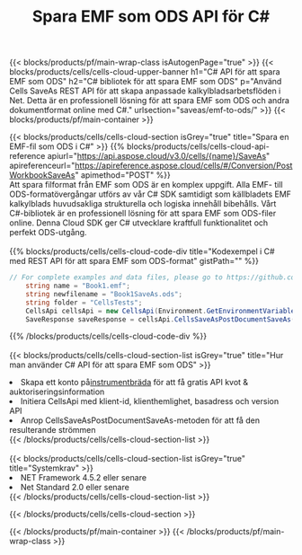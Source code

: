 ﻿---
title:  Spara EMF som ODS API för C#
description:  Använder Aspose.Cells Cloud SDK för C# för att spara EMF filformat som ODS-formatfil.
url: /sv/net/saveas/emf-to-ods/
---
{{< blocks/products/pf/main-wrap-class isAutogenPage="true" >}}
{{< blocks/products/cells/cells-cloud-upper-banner h1="C# API för att spara EMF som ODS" h2="C# bibliotek för att spara EMF som ODS" p="Använd Cells SaveAs REST API för att skapa anpassade kalkylbladsarbetsflöden i Net. Detta är en professionell lösning för att spara EMF som ODS och andra dokumentformat online med C#." urlsection="saveas/emf-to-ods/" >}}
{{< blocks/products/pf/main-container >}}

{{< blocks/products/cells/cells-cloud-section isGrey="true" title="Spara en EMF-fil som ODS i C#" >}}
{{% blocks/products/cells/cells-cloud-api-reference apiurl="https://api.aspose.cloud/v3.0/cells/{name}/SaveAs" apireferenceurl="https://apireference.aspose.cloud/cells/#/Conversion/PostWorkbookSaveAs" apimethod="POST" %}}
<br/>
Att spara filformat från EMF som ODS är en komplex uppgift. Alla EMF- till ODS-formatövergångar utförs av vår C# SDK samtidigt som källbladets EMF kalkylblads huvudsakliga strukturella och logiska innehåll bibehålls. Vårt C#-bibliotek är en professionell lösning för att spara EMF som ODS-filer online. Denna Cloud SDK ger C# utvecklare kraftfull funktionalitet och perfekt ODS-utgång.
<br/>
<br/>
{{% blocks/products/cells/cells-cloud-code-div title="Kodexempel i C# med REST API för att spara EMF som ODS-format" gistPath="" %}}
  
```cs
// For complete examples and data files, please go to https://github.com/aspose-cells-cloud/aspose-cells-cloud-dotnet/
    string name = "Book1.emf";
    string newfilename = "Book1SaveAs.ods";
    string folder = "CellsTests";
    CellsApi cellsApi = new CellsApi(Environment.GetEnvironmentVariable("ProductClientId"), Environment.GetEnvironmentVariable("ProductClientSecret"));
    SaveResponse saveResponse = cellsApi.CellsSaveAsPostDocumentSaveAs(name, null, newfilename, null,null,folder);
```
  
{{% /blocks/products/cells/cells-cloud-code-div %}}
<br/>
<br/>
{{< blocks/products/cells/cells-cloud-section-list isGrey="true" title="Hur man använder C# API för att spara EMF som ODS" >}}
<li> Skapa ett konto på<a href="https://dashboard.aspose.cloud/">instrumentbräda</a> för att få gratis API kvot & auktoriseringsinformation</li>
<li>Initiera CellsApi med klient-id, klienthemlighet, basadress och version API</li>
<li>Anrop CellsSaveAsPostDocumentSaveAs-metoden för att få den resulterande strömmen</li>
{{< /blocks/products/cells/cells-cloud-section-list >}}
<br/>
<br/>
{{< blocks/products/cells/cells-cloud-section-list isGrey="true" title="Systemkrav" >}}
<li>NET Framework 4.5.2 eller senare</li>
<li>Net Standard 2.0 eller senare</li>
{{< /blocks/products/cells/cells-cloud-section-list >}}

{{< /blocks/products/cells/cells-cloud-section >}}

{{< /blocks/products/pf/main-container >}}
{{< /blocks/products/pf/main-wrap-class >}}
